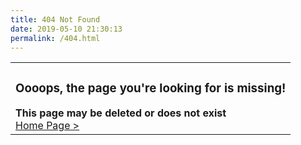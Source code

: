```yaml
---
title: 404 Not Found
date: 2019-05-10 21:30:13
permalink: /404.html
---
```

<table cellspacing="0" cellpadding="0">
<td>
<b><h3>Oooops, the page you're looking for is missing!</h3></b>
<b>This page may be deleted or does not exist</b><br/>
<a href="/">Home Page ></a>
</td>
</table>
